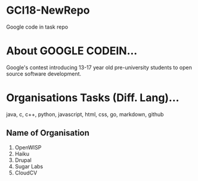 # GCI18-NewRepo
Google code in task repo

# About GOOGLE CODEIN...
Google's contest introducing 13-17 year old pre-university students to open source software development.

# Organisations Tasks (Diff. Lang)...
java, c, c++, python, javascript, html, css, go, markdown, github

## Name of Organisation
<ol>
  <li>OpenWISP</li>
  <li>Haiku</li>
  <li>Drupal</li>
  <li>Sugar Labs</li>
  <li>CloudCV</li>
</ol>
